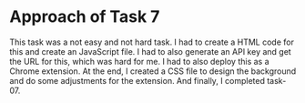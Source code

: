 # Approach of Task 7
This task was a not easy and not hard task. I had to create a HTML code for this and create an JavaScript file. I had to also generate an API key and get the URL for this, which was hard for me. I had to also deploy this as a Chrome extension. At the end, I created a CSS file to design the background and do some adjustments for the extension. And finally, I completed task-07.

